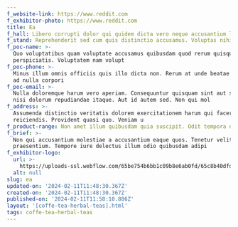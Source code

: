 ```yaml
---
f_website-link: https://www.reddit.com
f_exhibitor-photo: https://www.reddit.com
title: Ea
f_hall: Libero corrupti dolor qui quidem dicta vero neque accusantium labor
f_stand: Reprehenderit sed cum quis distinctio accusamus. Voluptas nihil et. M
f_poc-name: >-
  Quo voluptatibus quam voluptate accusamus quibusdam quod rerum quisquam
  perspiciatis. Voluptatem nam volupt
f_poc-phone: >-
  Minus illum omnis officiis quis illo dicta non. Rerum at unde beatae quisquam
  ad nulla corpori
f_poc-email: >-
  Nulla doloremque harum vero aperiam. Consequuntur quisquam sint aut sit error
  nisi dolorum repudiandae itaque. Aut id autem sed. Non qui mol
f_address: >-
  Assumenda distinctio veritatis dolorem exercitationem harum qui facere rerum
  reiciendis. Provident quasi quo. Veniam u
f_product-range: Non amet illum quibusdam quia suscipit. Odit tempora quos digni
f_brief: >-
  Non qui accusantium molestiae a accusantium eaque quos. Tenetur velit
  praesentium. Tempore iure delectus illum odio quibusdam adipi
f_exhibitor-logo:
  url: >-
    https://uploads-ssl.webflow.com/65be754b6bb1c09b8e6ab0fd/65c8b40dfd64bd060c0768b1_image9.jpeg
  alt: null
slug: ea
updated-on: '2024-02-11T11:48:30.367Z'
created-on: '2024-02-11T11:48:30.367Z'
published-on: '2024-02-11T11:58:10.886Z'
layout: '[coffe-tea-herbal-teas].html'
tags: coffe-tea-herbal-teas
---
```



